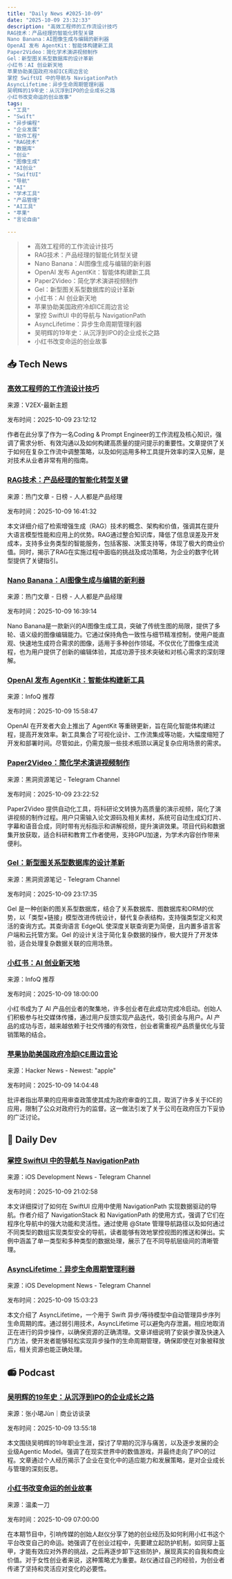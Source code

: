 ```yaml
---
title: "Daily News #2025-10-09"
date: "2025-10-09 23:32:33"
description: "高效工程师的工作流设计技巧
RAG技术：产品经理的智能化转型关键
Nano Banana：AI图像生成与编辑的新利器
OpenAI 发布 AgentKit：智能体构建新工具
Paper2Video：简化学术演讲视频制作
Gel：新型图关系型数据库的设计革新
小红书：AI 创业新天地
苹果协助美国政府冷却ICE周边言论
掌控 SwiftUI 中的导航与 NavigationPath
AsyncLifetime：异步生命周期管理利器
吴明辉的19年史：从沉浮到IPO的企业成长之路
小红书改变命运的创业故事"
tags: 
- "工具"
- "Swift"
- "异步编程"
- "企业发展"
- "软件工程"
- "RAG技术"
- "数据库"
- "创业"
- "图像生成"
- "AI创业"
- "SwiftUI"
- "导航"
- "AI"
- "学术工具"
- "产品管理"
- "AI工具"
- "苹果"
- "言论自由"

---
```


> - 高效工程师的工作流设计技巧
> - RAG技术：产品经理的智能化转型关键
> - Nano Banana：AI图像生成与编辑的新利器
> - OpenAI 发布 AgentKit：智能体构建新工具
> - Paper2Video：简化学术演讲视频制作
> - Gel：新型图关系型数据库的设计革新
> - 小红书：AI 创业新天地
> - 苹果协助美国政府冷却ICE周边言论
> - 掌控 SwiftUI 中的导航与 NavigationPath
> - AsyncLifetime：异步生命周期管理利器
> - 吴明辉的19年史：从沉浮到IPO的企业成长之路
> - 小红书改变命运的创业故事

## 📥 Tech News

### [高效工程师的工作流设计技巧](https://www.v2ex.com/t/1164031)

来源：V2EX-最新主题

发布时间：2025-10-09 23:12:12

作者在此分享了作为一名Coding & Prompt Engineer的工作流程及核心知识，强调了需求分析、有效沟通以及如何构建高质量的提问提示的重要性。文章提供了关于如何在复杂工作流中调整策略，以及如何运用多种工具提升效率的深入见解，是对技术从业者非常有用的指南。

### [RAG技术：产品经理的智能化转型关键](https://www.woshipm.com/ai/6276307.html)

来源：热门文章 - 日榜 - 人人都是产品经理

发布时间：2025-10-09 16:41:32

本文详细介绍了检索增强生成（RAG）技术的概念、架构和价值，强调其在提升大语言模型性能和应用上的优势。RAG通过整合知识库，降低了信息误差及开发成本，支持多业务类型的智能服务，包括客服、决策支持等，体现了极大的商业价值。同时，揭示了RAG在实施过程中面临的挑战及成功策略，为企业的数字化转型提供了关键指引。

### [Nano Banana：AI图像生成与编辑的新利器](https://www.woshipm.com/ai/6276659.html)

来源：热门文章 - 日榜 - 人人都是产品经理

发布时间：2025-10-09 16:39:14

Nano Banana是一款新兴的AI图像生成工具，突破了传统生图的局限，提供了多轮、语义级的图像编辑能力。它通过保持角色一致性与细节精准控制，使用户能直观、快速地生成符合需求的图像，适用于多种创作领域。不仅优化了图像生成流程，也为用户提供了创新的编辑体验，其成功源于技术突破和对核心需求的深刻理解。

### [OpenAI 发布 AgentKit：智能体构建新工具](https://www.infoq.cn/article/pOa6rOS5Ux3u2oMUJLrQ)

来源：InfoQ 推荐

发布时间：2025-10-09 15:58:47

OpenAI 在开发者大会上推出了 AgentKit 等重磅更新，旨在简化智能体构建过程，提高开发效率。新工具集合了可视化设计、工作流集成等功能，大幅度缩短了开发和部署时间。尽管如此，仍需克服一些技术瓶颈以满足复杂应用场景的需求。

### [Paper2Video：简化学术演讲视频制作](https://t.me/piracy6/33143)

来源：黑洞资源笔记 - Telegram Channel

发布时间：2025-10-09 23:22:52

Paper2Video 提供自动化工具，将科研论文转换为高质量的演示视频，简化了演讲视频的制作过程。用户只需输入论文源码及相关素材，系统可自动生成幻灯片、字幕和语音合成，同时带有光标指示和讲解视频，提升演讲效果。项目代码和数据集开放获取，适合科研和教育工作者使用，支持GPU加速，为学术内容创作带来便利。

### [Gel：新型图关系型数据库的设计革新](https://t.me/piracy6/33140)

来源：黑洞资源笔记 - Telegram Channel

发布时间：2025-10-09 23:17:35

Gel 是一种创新的图关系型数据库，结合了关系数据库、图数据库和ORM的优势，以「类型+链接」模型改进传统设计，替代复杂表结构，支持强类型定义和灵活的查询方式。其查询语言 EdgeQL 使深度关联查询更为简便，且内置多语言客户端和云托管方案。Gel 的设计关注于简化复杂数据的操作，极大提升了开发体验，适合处理复杂数据关联的应用场景。

### [小红书：AI 创业新天地](https://www.infoq.cn/article/2ZL1mmmSXRoZTlZA34Gi)

来源：InfoQ 推荐

发布时间：2025-10-09 18:00:00

小红书成为了 AI 产品创业者的聚集地，许多创业者在此成功完成冷启动。创始人们积极参与社交媒体传播，通过用户反馈实现产品迭代，吸引资金与用户。AI 产品的成功与否，越来越依赖于社交传播的有效性，创业者需重视产品质量优化与营销策略的结合。

### [苹果协助美国政府冷却ICE周边言论](https://pxlnv.com/linklog/apple-helping-chill-ice/)

来源：Hacker News - Newest: "apple"

发布时间：2025-10-09 14:04:48

批评者指出苹果的应用审查政策使其成为政府审查的工具，取消了许多关于ICE的应用，限制了公众对政府行为的监督。这一做法引发了关于公司在政府压力下妥协的广泛讨论。

## 💾 Daily Dev

### [掌控 SwiftUI 中的导航与 NavigationPath](https://www.createwithswift.com/taking-control-of-your-navigation-in-swiftui-with-navigationpath/)

来源：iOS Development News - Telegram Channel

发布时间：2025-10-09 21:02:58

本文详细探讨了如何在 SwiftUI 应用中使用 NavigationPath 实现数据驱动的导航。作者介绍了 NavigationStack 和 NavigationPath 的使用方式，强调了它们在程序化导航中的强大功能和灵活性。通过使用 @State 管理导航路径以及如何通过不同类型的数组实现类型安全的导航，读者能够有效地掌控视图的推送和弹出。实例中涵盖了单一类型和多种类型的数据处理，展示了在不同导航层级间的清晰管理。

### [AsyncLifetime：异步生命周期管理利器](https://github.com/nonameplum/AsyncLifetime)

来源：iOS Development News - Telegram Channel

发布时间：2025-10-09 15:03:23

本文介绍了 AsyncLifetime，一个用于 Swift 异步/等待模型中自动管理异步序列生命周期的库。通过弱引用技术，AsyncLifetime 可以避免内存泄漏，相应地取消正在进行的异步操作，以确保资源的正确清理。文章详细说明了安装步骤及快速入门方法，使开发者能够轻松实现异步操作的生命周期管理，确保即使在对象被释放后，相关资源也能正确处理。

## 📻 Podcast

### [吴明辉的19年史：从沉浮到IPO的企业成长之路](https://www.xiaoyuzhoufm.com/episode/68e739885c560a4105a1de3a)

来源：张小珺Jùn｜商业访谈录

发布时间：2025-10-09 13:55:18

本文围绕吴明辉的19年职业生涯，探讨了早期的沉浮与痛苦，以及逐步发展的企业级Agentic Model。强调了在现实世界中的数值游戏，并最终走向了IPO的过程。文章通过个人经历揭示了企业在变化中的适应能力和发展策略，是对企业成长与管理的深刻反思。

### [小红书改变命运的创业故事](https://www.xiaoyuzhoufm.com/episode/68e6429f8bf86095c5326652)

来源：温柔一刀

发布时间：2025-10-09 07:00:00

在本期节目中，引响传媒的创始人赵仪分享了她的创业经历及如何利用小红书这个平台改变自己的命运。她强调了在创业过程中，先要建立起防护机制，如同穿上盔甲，才能有效应对外界的挑战，之后再逐步卸下这些防护，展现真实的自我和商业价值。对于女性创业者来说，这种策略尤为重要。赵仪通过自己的经验，为创业者传递了坚持和灵活应对变化的必要性。
